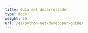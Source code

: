 ```yaml
---
title: Guía del desarrollador
type: docs
weight: 20
url: /es/python-net/developer-guide/
---
```

